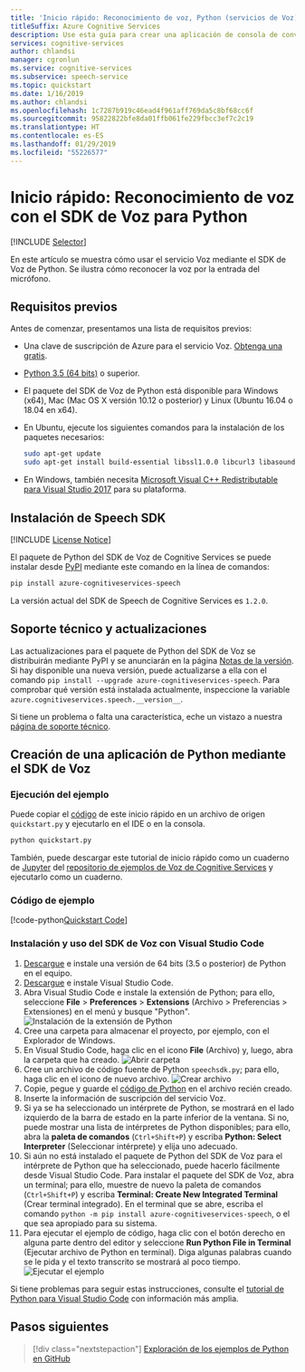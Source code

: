 ```yaml
---
title: 'Inicio rápido: Reconocimiento de voz, Python (servicios de Voz)'
titleSuffix: Azure Cognitive Services
description: Use esta guía para crear una aplicación de consola de conversión de voz en texto mediante el SDK de Voz para Python. Cuando termine, puede usar el micrófono del equipo para realizar la conversión de voz en texto en tiempo real.
services: cognitive-services
author: chlandsi
manager: cgronlun
ms.service: cognitive-services
ms.subservice: speech-service
ms.topic: quickstart
ms.date: 1/16/2019
ms.author: chlandsi
ms.openlocfilehash: 1c7287b919c46ead4f961aff769da5c8bf68cc6f
ms.sourcegitcommit: 95822822bfe8da01ffb061fe229fbcc3ef7c2c19
ms.translationtype: HT
ms.contentlocale: es-ES
ms.lasthandoff: 01/29/2019
ms.locfileid: "55226577"
---
```

# <a name="quickstart-recognize-speech-with-the-speech-sdk-for-python"></a>Inicio rápido: Reconocimiento de voz con el SDK de Voz para Python

[!INCLUDE [Selector](../../../includes/cognitive-services-speech-service-quickstart-selector.md)]

En este artículo se muestra cómo usar el servicio Voz mediante el SDK de Voz de Python. Se ilustra cómo reconocer la voz por la entrada del micrófono.

## <a name="prerequisites"></a>Requisitos previos

Antes de comenzar, presentamos una lista de requisitos previos:

* Una clave de suscripción de Azure para el servicio Voz. [Obtenga una gratis](get-started.md).
* [Python 3.5 (64 bits)](https://www.python.org/downloads/) o superior.
* El paquete del SDK de Voz de Python está disponible para Windows (x64), Mac (Mac OS X versión 10.12 o posterior) y Linux (Ubuntu 16.04 o 18.04 en x64).
* En Ubuntu, ejecute los siguientes comandos para la instalación de los paquetes necesarios:

  ```sh
  sudo apt-get update
  sudo apt-get install build-essential libssl1.0.0 libcurl3 libasound2 wget
  ```

* En Windows, también necesita [Microsoft Visual C++ Redistributable para Visual Studio 2017](https://support.microsoft.com/help/2977003/the-latest-supported-visual-c-downloads) para su plataforma.

## <a name="install-the-speech-sdk"></a>Instalación de Speech SDK

[!INCLUDE [License Notice](../../../includes/cognitive-services-speech-service-license-notice.md)]

El paquete de Python del SDK de Voz de Cognitive Services se puede instalar desde [PyPI](https://pypi.org/) mediante este comando en la línea de comandos:

```sh
pip install azure-cognitiveservices-speech
```

La versión actual del SDK de Speech de Cognitive Services es `1.2.0`.

## <a name="support-and-updates"></a>Soporte técnico y actualizaciones

Las actualizaciones para el paquete de Python del SDK de Voz se distribuirán mediante PyPI y se anunciarán en la página [Notas de la versión](./releasenotes.md).
Si hay disponible una nueva versión, puede actualizarse a ella con el comando `pip install --upgrade azure-cognitiveservices-speech`.
Para comprobar qué versión está instalada actualmente, inspeccione la variable `azure.cognitiveservices.speech.__version__`.

Si tiene un problema o falta una característica, eche un vistazo a nuestra [página de soporte técnico](./support.md).

## <a name="create-a-python-application-using-the-speech-sdk"></a>Creación de una aplicación de Python mediante el SDK de Voz

### <a name="run-the-sample"></a>Ejecución del ejemplo

Puede copiar el [código](#quickstart-code) de este inicio rápido en un archivo de origen `quickstart.py` y ejecutarlo en el IDE o en la consola.

```sh
python quickstart.py
```

También, puede descargar este tutorial de inicio rápido como un cuaderno de [Jupyter](https://jupyter.org) del [repositorio de ejemplos de Voz de Cognitive Services](https://github.com/Azure-Samples/cognitive-services-speech-sdk/) y ejecutarlo como un cuaderno.

### <a name="sample-code"></a>Código de ejemplo

[!code-python[Quickstart Code](~/samples-cognitive-services-speech-sdk/quickstart/python/quickstart.py#code)]

### <a name="install-and-use-the-speech-sdk-with-visual-studio-code"></a>Instalación y uso del SDK de Voz con Visual Studio Code

1. [Descargue](https://www.python.org/downloads/) e instale una versión de 64 bits (3.5 o posterior) de Python en el equipo.
1. [Descargue](https://code.visualstudio.com/Download) e instale Visual Studio Code.
1. Abra Visual Studio Code e instale la extensión de Python; para ello, seleccione **File** > **Preferences** > **Extensions** (Archivo > Preferencias > Extensiones) en el menú y busque "Python".
   ![Instalación de la extensión de Python](media/sdk/qs-python-vscode-python-extension.png)
1. Cree una carpeta para almacenar el proyecto, por ejemplo, con el Explorador de Windows.
1. En Visual Studio Code, haga clic en el icono **File** (Archivo) y, luego, abra la carpeta que ha creado.
   ![Abrir carpeta](media/sdk/qs-python-vscode-python-open-folder.png)
1. Cree un archivo de código fuente de Python `speechsdk.py`; para ello, haga clic en el icono de nuevo archivo.
   ![Crear archivo](media/sdk/qs-python-vscode-python-newfile.png)
1. Copie, pegue y guarde el [código de Python](#quickstart-code) en el archivo recién creado.
1. Inserte la información de suscripción del servicio Voz.
1. Si ya se ha seleccionado un intérprete de Python, se mostrará en el lado izquierdo de la barra de estado en la parte inferior de la ventana.
   Si no, puede mostrar una lista de intérpretes de Python disponibles; para ello, abra la **paleta de comandos** (`Ctrl+Shift+P`) y escriba **Python: Select Interpreter** (Seleccionar intérprete) y elija uno adecuado.
1. Si aún no está instalado el paquete de Python del SDK de Voz para el intérprete de Python que ha seleccionado, puede hacerlo fácilmente desde Visual Studio Code.
   Para instalar el paquete del SDK de Voz, abra un terminal; para ello, muestre de nuevo la paleta de comandos (`Ctrl+Shift+P`) y escriba **Terminal: Create New Integrated Terminal** (Crear terminal integrado).
   En el terminal que se abre, escriba el comando `python -m pip install azure-cognitiveservices-speech`, o el que sea apropiado para su sistema.
1. Para ejecutar el ejemplo de código, haga clic con el botón derecho en alguna parte dentro del editor y seleccione **Run Python File in Terminal** (Ejecutar archivo de Python en terminal).
   Diga algunas palabras cuando se le pida y el texto transcrito se mostrará al poco tiempo.
   ![Ejecutar el ejemplo](media/sdk/qs-python-vscode-python-run.png)

Si tiene problemas para seguir estas instrucciones, consulte el [tutorial de Python para Visual Studio Code](https://code.visualstudio.com/docs/python/python-tutorial) con información más amplia.

## <a name="next-steps"></a>Pasos siguientes

> [!div class="nextstepaction"]
> [Exploración de los ejemplos de Python en GitHub](https://aka.ms/csspeech/samples)
